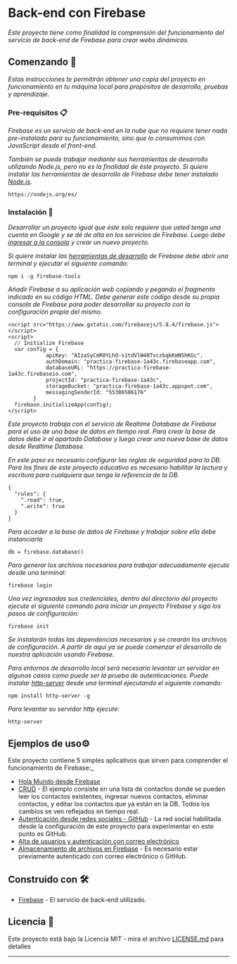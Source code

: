 # Back-end con Firebase

_Este proyecto tiene como finalidad la comprensión del funcionamiento del servicio de back-end de Firebase para crear webs dinámicas._

## Comenzando 🚀

_Estas instrucciones te permitirán obtener una copia del proyecto en funcionamiento en tu máquina local para propósitos de desarrollo, pruebas y aprendizaje._


### Pre-requisitos 📋

_Firebase es un servicio de back-end en la nube que no requiere tener nada pre-instalado para su funcionamiento, sino que lo consumimos con JavaScript desde el front-end._

_También se puede trabajar mediante sus herramientas de desarrollo utilizando Node.js, pero no es la finalidad de éste proyecto. Si quiere instalar las herramientas de desarrollo de Firebase debe tener instalado [Node.js](https://nodejs.org/es/)._

```
https://nodejs.org/es/
```

### Instalación 🔧

_Desarrollar un proyecto igual que éste solo requiere que usted tenga una cuenta en Google y se dé de alta en los servicios de Firebase. Luego debe [ingresar a la consola](https://console.firebase.google.com) y crear un nuevo proyecto._

_Si quiere instalar las [herramientas de desarrollo](https://www.npmjs.com/package/firebase-tools?activeTab=versions) de Firebase debe abrir una terminal y ejecutar el siguiente comando:_

```
npm i -g firebase-tools
```

_Añadir Firebase a su aplicación web copiando y pegando el fragmento indicado en su código HTML. Debe generar este código desde su propia consola de Firebase para poder desarrollar su proyecto con la configuración propia del mismo._

```
<script src="https://www.gstatic.com/firebasejs/5.8.4/firebase.js"></script>
<script>
  // Initialize Firebase
  var config = {
            apiKey: "AIzaSyCmR0YLhO-s1tdVlW48TvczbqkKmN5hKGc",
            authDomain: "practica-firebase-1a43c.firebaseapp.com",
            databaseURL: "https://practica-firebase-1a43c.firebaseio.com",
            projectId: "practica-firebase-1a43c",
            storageBucket: "practica-firebase-1a43c.appspot.com",
            messagingSenderId: "55386506176"
        }
  firebase.initializeApp(config);
</script>
```

_Este proyecto trabaja con el servicio de Realtime Database de Firebase para el uso de una base de datos en tiempo real. Para crear la base de datos debe ir al apartado Database y luego crear una nueva base de datos desde Realtime Database._

_En este paso es necesario configurar las reglas de seguridad para la DB. Para los fines de este proyecto educativo es necesario habilitar la lectura y escritura para cualquiera que tenga la referencia de la DB._

```
{
  "rules": {
    ".read": true,
    ".write": true
  }
}
```

_Para acceder a la base de datos de Firebase y trabajar sobre ella debe instanciarla_

```
db = firebase.database()
```

_Para generar los archivos necesarios para trabajar adecuadamente ejecute desde una terminal:_

```
firebase login
```

_Una vez ingresadas sus credenciales, dentro del directorio del proyecto ejecute el siguiente comando para iniciar un proyecto Firebase y siga los pasos de configuración:_

```
firebase init
```

_Se instalarán todas las dependencias necesarias y se crearán los archivos de configuración. A partir de aquí ya se puede comenzar el desarrollo de nuestra aplicación usando Firebase._

_Para entornos de desarrollo local será necesario levantar un servidor en algunos casos como puede ser la prueba de autenticaciones. Puede instalar [http-server](https://www.npmjs.com/package/http-server) desde una terminal ejecutando el siguiente comando:_

```
npm install http-server -g
```

_Para levantar su servidor http ejecute:_

```
http-server
```

## Ejemplos de uso⚙️

Este proyecto contiene 5 simples aplicativos que sirven para comprender el funcionamiento de Firebase:_

- [Hola Mundo desde Firebase]()
- [CRUD]() - El ejemplo consiste en una lista de contactos donde se pueden leer los contactos existentes, ingresar nuevos contactos, eliminar contactos, y editar los contactos que ya están en la DB. Todos los cambios se ven reflejados en tiempo real.
- [Autenticación desde redes sociales - GitHub]() - La red social habilitada desde la configuración de este proyecto para experimentar en este punto es GitHub.
- [Alta de usuarios y autenticación con correo electrónico]()
- [Almacenamiento de archivos en Firebase]() - Es necesario estar previamente autenticado con correo electrónico o GitHub.

## Construido con 🛠️

* [Firebase](https://firebase.google.com/docs/web/setup?hl=es-419) - El servicio de back-end utilizado.

## Licencia 📄

Este proyecto está bajo la Licencia MIT - mira el archivo [LICENSE.md](LICENSE.md) para detalles

---

